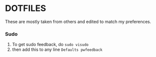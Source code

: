 # DOTFILES
These are mostly taken from others and edited to match my preferences.


### Sudo 
1. To get sudo feedback, do
```sudo visudo```
2. then add this to any line
```Defaults pwfeedback```
